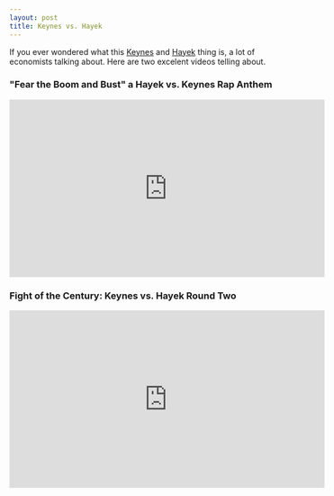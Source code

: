 ```yaml
---
layout: post
title: Keynes vs. Hayek
---
```


If you  ever wondered what  this [Keynes][1] and [Hayek][2]  thing is, a  lot of
economists talking about. Here are two excelent videos telling about.

### "Fear the Boom and Bust" a Hayek vs. Keynes Rap Anthem

<p>
    <iframe width="560" height="315" src="http://www.youtube.com/embed/d0nERTFo-Sk" frameborder="0" allowfullscreen></iframe>
</p>

### Fight of the Century: Keynes vs. Hayek Round Two

<p>
    <iframe width="560" height="315" src="http://www.youtube.com/embed/GTQnarzmTOc" frameborder="0" allowfullscreen></iframe>
</p>

[1]: http://en.wikipedia.org/wiki/John_Maynard_Keynes
[2]: http://en.wikipedia.org/wiki/Friedrich_Hayek